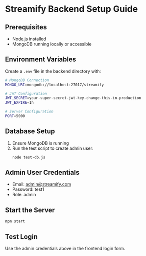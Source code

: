# Streamify Backend Setup Guide

## Prerequisites
- Node.js installed
- MongoDB running locally or accessible

## Environment Variables
Create a `.env` file in the backend directory with:

```bash
# MongoDB Connection
MONGO_URI=mongodb://localhost:27017/streamify

# JWT Configuration  
JWT_SECRET=your-super-secret-jwt-key-change-this-in-production
JWT_EXPIRE=1h

# Server Configuration
PORT=5000
```

## Database Setup
1. Ensure MongoDB is running
2. Run the test script to create admin user:
   ```bash
   node test-db.js
   ```

## Admin User Credentials
- Email: admin@streamify.com
- Password: test1
- Role: admin

## Start the Server
```bash
npm start
```

## Test Login
Use the admin credentials above in the frontend login form.


